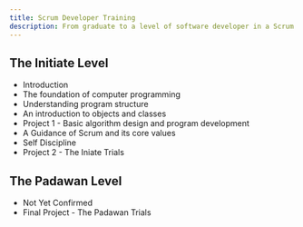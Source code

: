 ```yaml
---
title: Scrum Developer Training
description: From graduate to a level of software developer in a Scrum team
---
```


## The Initiate Level

* Introduction
* The foundation of computer programming
* Understanding program structure
* An introduction to objects and classes
* Project 1 - Basic algorithm design and program development
* A Guidance of Scrum and its core values
* Self Discipline
* Project 2 - The Iniate Trials

## The Padawan Level

* Not Yet Confirmed
* Final Project - The Padawan Trials